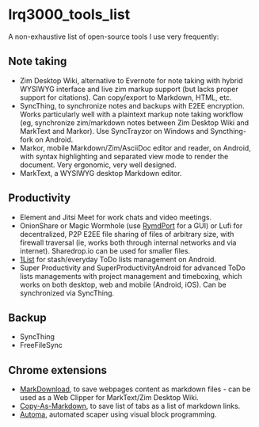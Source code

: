 # lrq3000_tools_list
A non-exhaustive list of open-source tools I use very frequently:

## Note taking
* Zim Desktop Wiki, alternative to Evernote for note taking with hybrid WYSIWYG interface and live zim markup support (but lacks proper support for citations). Can copy/export to Markdown, HTML, etc.
* SyncThing, to synchronize notes and backups with E2EE encryption. Works particularly well with a plaintext markup note taking workflow (eg, synchronize zim/markdown notes between Zim Desktop Wiki and MarkText and Markor). Use SyncTrayzor on Windows and Syncthing-fork on Android.
* Markor, mobile Markdown/Zim/AsciiDoc editor and reader, on Android, with syntax highlighting and separated view mode to render the document. Very ergonomic, very well designed.
* MarkText, a WYSIWYG desktop Markdown editor.

## Productivity
* Element and Jitsi Meet for work chats and video meetings.
* OnionShare or Magic Wormhole (use [RymdPort](https://github.com/Jacalz/rymdport) for a GUI) or Lufi for decentralized, P2P E2EE file sharing of files of arbitrary size, with firewall traversal (ie, works both through internal networks and via internet). Sharedrop.io can be used for smaller files.
* [1List](https://github.com/lolo-io/OneList) for stash/everyday ToDo lists management on Android.
* Super Productivity and SuperProductivityAndroid for advanced ToDo lists managements with project management and timeboxing, which works on both desktop, web and mobile (Android, iOS). Can be synchronized via SyncThing.

## Backup
* SyncThing
* FreeFileSync

## Chrome extensions
* [MarkDownload](https://github.com/deathau/markdownload), to save webpages content as markdown files - can be used as a Web Clipper for MarkText/Zim Desktop Wiki.
* [Copy-As-Markdown](https://github.com/yorkxin/copy-as-markdown/), to save list of tabs as a list of markdown links.
* [Automa](https://github.com/AutomaApp/automa), automated scaper using visual block programming.


